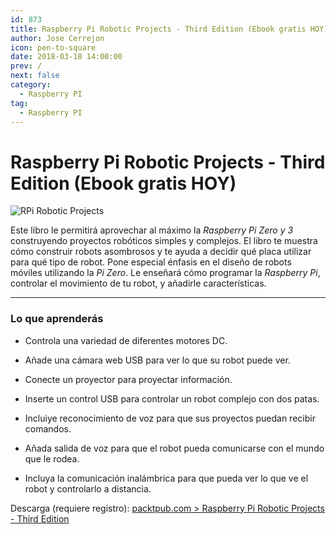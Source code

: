 ```yaml
---
id: 873
title: Raspberry Pi Robotic Projects - Third Edition (Ebook gratis HOY)
author: Jose Cerrejon
icon: pen-to-square
date: 2018-03-18 14:00:00
prev: /
next: false
category:
  - Raspberry PI
tag:
  - Raspberry PI
---
```


# Raspberry Pi Robotic Projects - Third Edition (Ebook gratis HOY)

![RPi Robotic Projects](https://dz13w8afd47il.cloudfront.net/sites/default/files/imagecache/dotd_main_image/7966cov_.png)

Este libro le permitirá aprovechar al máximo la *Raspberry Pi Zero y 3*  construyendo proyectos robóticos simples y complejos. El libro te muestra cómo construir robots asombrosos y te ayuda a decidir qué placa utilizar para qué tipo de robot. Pone especial énfasis en el diseño de robots móviles utilizando la *Pi Zero*. Le enseñará cómo programar la *Raspberry Pi*, controlar el movimiento de tu robot, y añadirle características.

- - -
###  Lo que aprenderás

* Controla una variedad de diferentes motores DC.

* Añade una cámara web USB para ver lo que su robot puede ver.

* Conecte un proyector para proyectar información.

* Inserte un control USB para controlar un robot complejo con dos patas.

* Incluiye reconocimiento de voz para que sus proyectos puedan recibir comandos.

* Añada salida de voz para que el robot pueda comunicarse con el mundo que le rodea.

* Incluya la comunicación inalámbrica para que pueda ver lo que ve el robot y controlarlo a distancia.

Descarga (requiere registro): [packtpub.com > Raspberry Pi Robotic Projects - Third Edition](https://www.packtpub.com/packt/offers/free-learning)